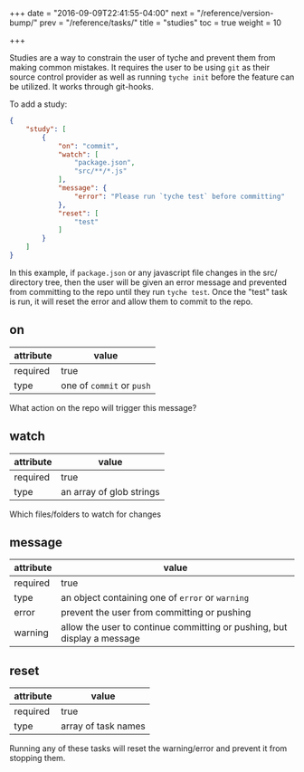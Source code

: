 +++
date = "2016-09-09T22:41:55-04:00"
next = "/reference/version-bump/"
prev = "/reference/tasks/"
title = "studies"
toc = true
weight = 10

+++

Studies are a way to constrain the user of tyche and prevent them from
making common mistakes. It requires the user to be using `git` as their
source control provider as well as running `tyche init` before the feature
can be utilized. It works through git-hooks.

To add a study:

``` json
{
    "study": [
        {
            "on": "commit",
            "watch": [
                "package.json",
                "src/**/*.js"
            ],
            "message": {
                "error": "Please run `tyche test` before committing"
            },
            "reset": [
                "test"
            ]
        }
    ]
}
```

In this example, if `package.json` or any javascript file changes in the
src/ directory tree, then the user will be given an error message and
prevented from committing to the repo until they run `tyche test`. Once
the "test" task is run, it will reset the error and allow them to commit
to the repo.

## on

|attribute|value|
|--------|-----|
|required|true|
|type    |one of `commit` or `push`|

What action on the repo will trigger this message?

## watch

|attribute|value|
|--------|-----|
|required|true|
|type    |an array of glob strings|

Which files/folders to watch for changes

## message

|attribute|value|
|--------|-----|
|required|true|
|type    |an object containing one of `error` or `warning`|
|error| prevent the user from committing or pushing|
|warning| allow the user to continue committing or pushing, but display a message|

## reset

|attribute|value|
|--------|-----|
|required|true|
|type    |array of task names|

Running any of these tasks will reset the warning/error and prevent it
from stopping them.
